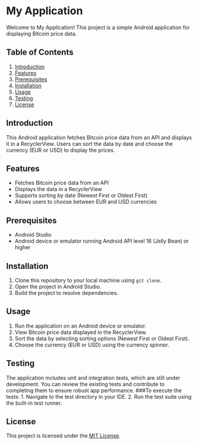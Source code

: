 # My Application

Welcome to My Application! This project is a simple Android application for displaying Bitcoin price data.

## Table of Contents
1. [Introduction](#introduction)
2. [Features](#features)
3. [Prerequisites](#prerequisites)
4. [Installation](#installation)
5. [Usage](#usage)
6. [Testing](#testing)
7. [License](#license)

## Introduction
This Android application fetches Bitcoin price data from an API and displays it in a RecyclerView. Users can sort the data by date and choose the currency (EUR or USD) to display the prices.

## Features
- Fetches Bitcoin price data from an API
- Displays the data in a RecyclerView
- Supports sorting by date (Newest First or Oldest First)
- Allows users to choose between EUR and USD currencies

## Prerequisites
- Android Studio
- Android device or emulator running Android API level 16 (Jelly Bean) or higher

## Installation
1. Clone this repository to your local machine using `git clone`.
2. Open the project in Android Studio.
3. Build the project to resolve dependencies.

## Usage
1. Run the application on an Android device or emulator.
2. View Bitcoin price data displayed in the RecyclerView.
3. Sort the data by selecting sorting options (Newest First or Oldest First).
4. Choose the currency (EUR or USD) using the currency spinner.

## Testing
The application includes unit and integration tests, which are still under development. You can review the existing tests and contribute to completing them to ensure robust app performance.
###To execute the tests:
    1. Navigate to the test directory in your IDE.
    2. Run the test suite using the built-in test runner.

## License
This project is licensed under the [MIT License](LICENSE).

